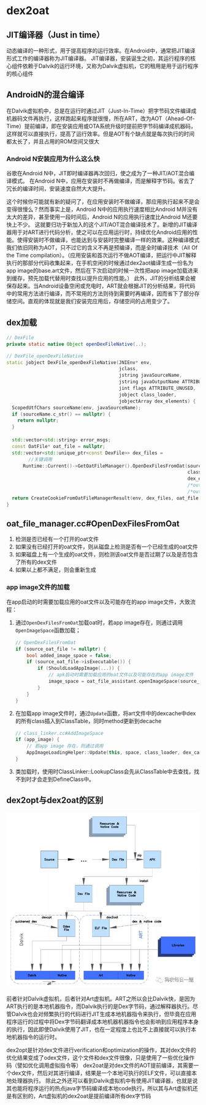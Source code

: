 # dex2oat

## JIT编译器（Just in time）

动态编译的一种形式，用于提高程序的运行效率。在Android中，通常把JIT编译形式工作的编译器称为JIT编译器。
JIT编译器，安装诞生之初，其运行程序的核心组件依赖于Dalvik的运行环境，又称为Dalvik虚拟机，它的租用是用于运行程序的核心组件

## AndroidN的混合编译

在Dalvik虚拟机中，总是在运行时通过JIT（Just-In-Time）把字节码文件编译成机器码文件再执行，这样跑起来程序就很慢，所在ART，改为AOT（Ahead-Of-Time）提前编译，即在安装应用或OTA系统升级时提前把字节码编译成机器码，这样就可以直接执行，提高了运行效率。但是AOT有个缺点就是每次执行的时间都太长了，并且占用的ROM空间又很大

### Android N安装应用为什么这么快

谷歌在Android N中，JIT即时编译器再次回归，使之成为了一种JIT/AOT混合编译模式。
在Android N中，应用在安装时不再做编译，而是解释字节码。省去了冗长的编译时间，安装速度自然大大提升。

这个时候你可能就有新的疑问了，在应用安装时不做编译，那应用执行起来不是会变得很慢么？然而事实上是，Android N中的应用执行速度相比Android M并没有太大的差异，甚至使用一段时间后，Android N的应用执行速度比Android M还要快上不少。
这就要归功于新加入的这个JIT/AOT混合编译技术了。新增的JIT编译器用于对ART进行代码分析，使之可以在应用运行时，持续优化Android应用的性能。使得安装时不做编译，也能达到与安装时完整编译一样的效果。这种编译模式我们依旧同称为AOT，只不过它的含义不再是预编译，而是全时编译技术（All Of the Time compilation）。（应用安装和首次运行不做AOT编译，把运行中JIT解释执行的那部分代码收集起来，在手机空闲的时候通过dex2aot编译生成一份名为app image的base.art文件，然后在下次启动的时候一次性把app image加载进来到缓存，预先加载代替用时查找以提升应用的性能。）
此外，JIT的分析结果会被保存起来。当Android设备空闲或充电时，ART就会根据JIT的分析结果，将代码中的常用方法进行编译，而不常用的方法则待到需要时再编译，因而省下了部分存储空间。直观的体现就是我们安装完应用后，存储空间的占用变少了。

## dex加载

```java
// DexFile
private static native Object openDexFileNative(..);
```

```cpp
// DexFile_openDexFileNative
static jobject DexFile_openDexFileNative(JNIEnv* env,
                                         jclass,
                                         jstring javaSourceName,
                                         jstring javaOutputName ATTRIBUTE_UNUSED,
                                         jint flags ATTRIBUTE_UNUSED,
                                         jobject class_loader,
                                         jobjectArray dex_elements) {
  ScopedUtfChars sourceName(env, javaSourceName);
  if (sourceName.c_str() == nullptr) {
    return nullptr;
  }

  std::vector<std::string> error_msgs;
  const OatFile* oat_file = nullptr;
  std::vector<std::unique_ptr<const DexFile>> dex_files =
        //关键调用
      Runtime::Current()->GetOatFileManager().OpenDexFilesFromOat(sourceName.c_str(),
                                                                  class_loader,
                                                                  dex_elements,
                                                                  /*out*/ &oat_file,
                                                                  /*out*/ &error_msgs);
  return CreateCookieFromOatFileManagerResult(env, dex_files, oat_file, error_msgs);
}
```

## oat_file_manager.cc#OpenDexFilesFromOat

1. 检测是否已经有一个打开的oat文件
2. 如果没有已经打开的oat文件，则从磁盘上检测是否有一个已经生成的oat文件
3. 如果磁盘上有一个生成的oat文件，则检测该oat文件是否过期了以及是否包含了所有的dex文件
4. 如果以上都不满足，则会重新生成

### app image文件的加载

在app启动的时需要加载应用的oat文件以及可能存在的app image文件，大致流程：

1. 通过`OpenDexFilesFromOat`加载oat时，若app image存在，则通过调用`OpenImageSpace`函数加载；

    ```cpp
    // OpenDexFilesFromOat
    if (source_oat_file != nullptr) {
        bool added_image_space = false;
        if (source_oat_file->isExecutable()) {
            if (ShouldLoadAppImage(...)) {
                // apk启动时需要加载应用的oat文件以及可能存在的app image文件
                image_space = oat_file_assistant.openImageSpace(source_oat_file);
            }
        }
    }
    ```

2. 在加载app image文件时，通过`Update`函数，将art文件中的dexcache中dex的所有class插入到ClassTable，同时method更新到decache

    ```cpp
    // class_linker.cc#AddImageSpace
    if (app_image) {
        // 若app image 存在，则通过调用
        AppImageLoadingHelper::Update(this, space, class_loader, dex_caches, &temp_set);
    }
    ```

3. 类加载时，使用时ClassLinker::LookupClass会先从ClassTable中去查找，找不到时才会走到DefineClass中。

## dex2opt与dex2oat的区别

![dex2optanddex2oat](/img/dex2optanddex2oat.webp)

前者针对Dalvik虚拟机，后者针对Art虚拟机。ART之所以会比Dalvik快，是因为ART执行的是本地机器指令，而Dalvik执行的是Dex字节码，通过解释器执行。尽管Dalvik也会对频繁执行的代码进行JIT生成本地机器指令来执行，但毕竟在应用程序运行的过程中将Dex字节码翻译成本地机器机器指令也会影响到应用程序本身的执行，因此即使Dalvik使用了JIT，也在一定程度上也比不上直接就可以执行本地机器指令的运行时。

dex2opt是针对dex文件进行verification和optimization的操作，其对dex文件的优化结果变成了odex文件，这个文件和dex文件很像，只是使用了一些优化操作码（譬如优化调用虚拟指令等）
dex2oat是对dex文件的AOT提前编译，其需要一个dex文件，然后对其进行编译，结果是一个本地可执行的ELF文件，可以直接本地处理器执行。
除此之外还可以看到Dalvik虚拟机中有使用JIT编译器，也就是说其也能将程序运行的热点java字节码编译成本地code执行。所以其与Art虚拟机还是有区别的，Art虚拟机的dex2oat是提前编译所有dex字节码
